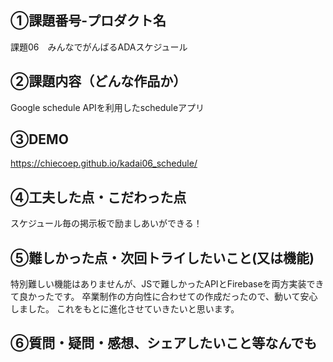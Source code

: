 ## ①課題番号-プロダクト名

課題06　みんなでがんばるADAスケジュール

## ②課題内容（どんな作品か）

Google schedule APIを利用したscheduleアプリ

## ③DEMO

https://chiecoep.github.io/kadai06_schedule/

## ④工夫した点・こだわった点

スケジュール毎の掲示板で励ましあいができる！
  

## ⑤難しかった点・次回トライしたいこと(又は機能)

特別難しい機能はありませんが、JSで難しかったAPIとFirebaseを両方実装できて良かったです。
卒業制作の方向性に合わせての作成だったので、動いて安心しました。
これをもとに進化させていきたいと思います。

## ⑥質問・疑問・感想、シェアしたいこと等なんでも

